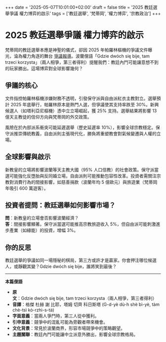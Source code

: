 +++
date = '2025-05-07T10:01:00+02:00'
draft = false
title = '2025 教廷選舉爭議 權力博弈的啟示'
tags = ['教廷選舉', '梵蒂岡', '權力博弈', '宗教政治']
+++

# 2025 教廷選舉爭議 權力博弈的啟示

梵蒂岡的教廷選舉本應是神聖的儀式，卻因 2025 年帕羅林樞機的爭議文件曝光，淪為權力角逐的舞台 [爭議報導](https://www.newsweek.pl/swiat/konklawe-2025-ujawniono-dokumenty-ktore-obciazaja-kardynala-parolin/eh9mp71)。波蘭俚語「Gdzie dwóch się bije, tam trzeci korzysta」（兩人相爭，第三者得利）提醒我們：教廷內鬥可能讓意想不到的玩家勝出。這場博弈對全球影響幾何？

## 爭議的核心

文件指控帕羅林樞機涉嫌財務不透明，引發保守派與自由派紅衣主教對立。選舉預計 2025 年底舉行，帕羅林原本是熱門人選，但爭議使其支持率跌至 30%。新興候選人（如塔利亞尼樞機）憑中立立場崛起，獲 25% 支持。選舉結果將影響 13 億天主教徒的信仰方向與梵蒂岡的外交政策。

風險在於內部派系衝突可能延遲選舉（歷史延遲率 10%），影響全球宗教穩定。保守派推崇傳統教義，自由派則主張現代化，勝負將重塑教會對氣候變遷與人權的立場。

## 全球影響與啟示

新教皇的立場將影響波蘭等天主教大國（95% 人口信教）的社會政策。保守派當選可能強化反墮胎與反同婚立場，自由派則可能推動包容性改革。投資者需關注宗教對消費行為的間接影響，如慈善捐款（波蘭年均 5 億歐元）與旅遊業（梵蒂岡年吸引 600 萬遊客）。

## 投資者提問：教廷選舉如何影響市場？

**問**：新教皇的立場會否影響波蘭經濟？  
**答**：間接影響顯著。保守派當選可能推高宗教旅遊收入 5%，但自由派可能刺激進步產業（如綠能）的投資，增幅 3%。

## 你的反思

教廷選舉的爭議如同一場隱秘的棋局，第三方或許才是贏家。你會押注哪位候選人，或靜觀其變？Gdzie dwóch się bije，誰將笑到最後？

---

**本篇俚語**

- **原文**：Gdzie dwóch się bije, tam trzeci korzysta（兩人相爭，第三者得利）  
- **音譯**：格傑 杜赫 謝 比耶，塔姆 切齊 科日斯塔 (G-d-yè dù-h shè bì-yè, tàm chè-tsì kò-rzhì-s-tà)  
- **字面意義**：當兩人爭鬥時，第三人從中獲利。  
- **引申意義**：競爭中的混亂可能為旁觀者帶來機會。  
- **文化背景**：常見於波蘭商界，形容市場競爭中的策略觀望。  
- **主題關聯**：教廷內鬥可能讓中立派意外勝出，影響全球宗教格局。